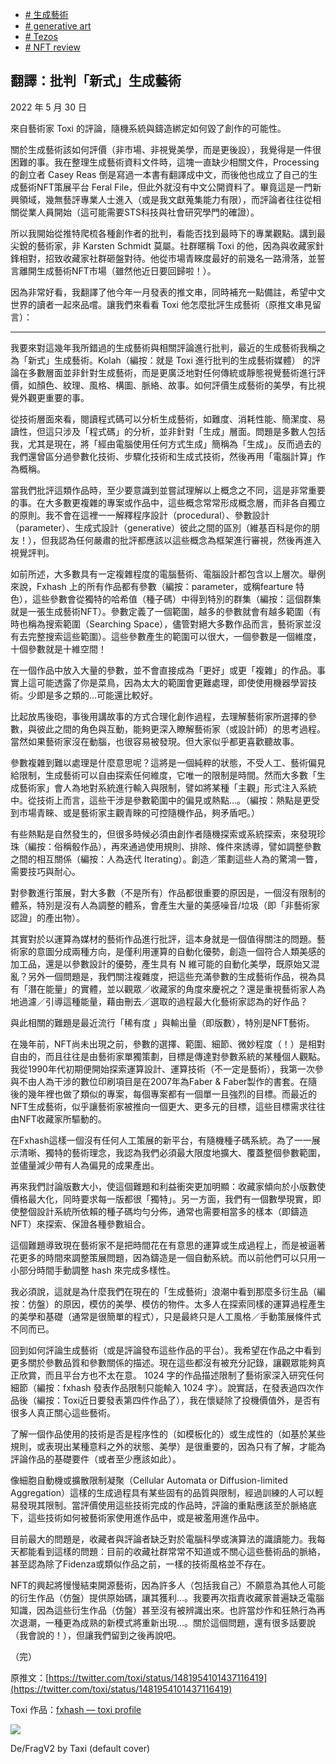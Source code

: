 +   [# 生成藝術](https://matters.town/tags/55630-%E7%94%9F%E6%88%90%E8%97%9D%E8%A1%93)
+   [# generative art](https://matters.town/tags/49827-generative-art)
+   [# Tezos](https://matters.town/tags/8394-Tezos)
+   [# NFT review](https://matters.town/tags/105989-NFT-review)

## 翻譯：批判「新式」生成藝術

2022 年 5 月 30 日

來自藝術家 Toxi 的評論，隨機系統與鑄造綁定如何毀了創作的可能性。

關於生成藝術該如何評價（非市場、非視覺美學，而是更後設），我覺得是一件很困難的事。我在整理生成藝術資料文件時，這塊一直缺少相關文件，Processing 的創立者 Casey Reas 倒是寫過一本書有翻譯成中文，而後他也成立了自己的生成藝術NFT策展平台 Feral File，但此外就沒有中文公開資料了。畢竟這是一門新興領域，幾無藝評專業人士進入（或是我文獻蒐集能力有限），而評論者往往從相關從業人員開始（這可能需要STS科技與社會研究學門的確證）。

所以我開始從推特爬梳各種創作者的批判，看能否找到最時下的專業觀點。講到最尖銳的藝術家，非 Karsten Schmidt 莫屬。社群暱稱 Toxi 的他，因為與收藏家針鋒相對，招致收藏家社群砸盤對待。他從市場青睞度最好的前幾名一路滑落，並誓言離開生成藝術NFT市場（雖然他近日要回歸啦！）。

因為非常好看，我翻譯了他今年一月發表的推文串，同時補充一點備註，希望中文世界的讀者一起來品嚐。讓我們來看看 Toxi 他怎麼批評生成藝術（原推文串見留言）：

* * *

我要來對這幾年我所錯過的生成藝術與相關評論進行批判，最近的生成藝術我稱之為「新式」生成藝術。Kolah（編按：就是 Toxi 進行批判的生成藝術媒體） 的評論在多數層面並非針對生成藝術，而是更廣泛地對任何傳統或靜態視覺藝術進行評價，如顏色、紋理、風格、構圖、脈絡、故事。如何評價生成藝術的美學，有比視覺外觀更重要的事。

從技術層面來看，閱讀程式碼可以分析生成藝術，如難度、消耗性能、簡潔度、易讀性，但這只涉及「程式碼」的分析，並非針對「生成」層面。問題是多數人包括我，尤其是現在，將「經由電腦使用任何方式生成」簡稱為「生成」。反而過去的我們還曾區分過參數化技術、步驟化技術和生成式技術，然後再用「電腦計算」作為概稱。

當我們批評這類作品時，至少要意識到並嘗試理解以上概念之不同，這是非常重要的事。在大多數更複雜的專案或作品中，這些概念常常形成概念層，而非各自獨立的原則。我不會在這裡一一解釋程序設計（procedural）、參數設計（parameter）、生成式設計（generative）彼此之間的區別（維基百科是你的朋友！），但我認為任何嚴肅的批評都應該以這些概念為框架進行審視，然後再進入視覺評判。

如前所述，大多數具有一定複雜程度的電腦藝術、電腦設計都包含以上層次。舉例來說，Fxhash 上的所有作品都有參數（編按：parameter，或稱fearture 特色），這些參數會從獨特的哈希值（種子碼）中得到特別的群集（編按：這個群集就是一張生成藝術NFT）。參數定義了一個範圍，越多的參數就會有越多範圍（有時也稱為搜索範圍（Searching Space），儘管對絕大多數作品而言，藝術家並沒有去完整搜索這些範圍）。這些參數產生的範圍可以很大，一個參數是一個維度，十個參數就是十維空間！

在一個作品中放入大量的參數，並不會直接成為「更好」或更「複雜」的作品。事實上這可能透露了你是菜鳥，因為太大的範圍會更難處理，即使使用機器學習技術。少即是多之類的...可能還比較好。

比起放馬後砲，事後用講故事的方式合理化創作過程，去理解藝術家所選擇的參數，與彼此之間的角色與互動，能夠更深入瞭解藝術家（或設計師）的思考過程。當然如果藝術家沒在動腦，也很容易被發現。但大家似乎都更喜歡聽故事。

參數複雜到難以處理是什麼意思呢？這將是一個純粹的狀態，不受人工、藝術偏見給限制，生成藝術可以自由探索任何維度，它唯一的限制是時間。然而大多數「生成藝術家」會人為地對系統進行輸入與限制，譬如將某種「主觀」形式注入系統中。從技術上而言，這些干涉是參數範圍中的偏見或熱點...。（編按：熱點是更受到市場青睞、或是藝術家主觀青睞的可控隨機作品，夠矛盾吧。）

有些熱點是自然發生的，但很多時候必須由創作者隨機探索或系統探索，來發現珍珠（編按：俗稱骰作品），再來通過使用規則、排除、條件來誘導，譬如調整參數之間的相互關係（編按：人為迭代 Iterating）。創造／策劃這些人為的驚鴻一瞥，需要技巧與耐心。

對參數進行策展，對大多數（不是所有）作品都很重要的原因是，一個沒有限制的體系，特別是沒有人為調整的體系，會產生大量的美感噪音/垃圾（即「非藝術家認證」的產出物）。

其實對於以運算為媒材的藝術作品進行批評，這本身就是一個值得關注的問題。藝術家的意圖分成兩種方向，是僅利用運算的自動化優勢，創造一個符合人類美感的加工品，還是以參數設計的優勢，產生具有 N 維可能的自動化美學，既原始又混亂？另外一個問題是，我們關注複雜度，把這些充滿參數的生成藝術作品，視為具有「潛在能量」的實體，並以觀眾／收藏家的角度來慶祝之？還是重視藝術家人為地過濾／引導這種能量，藉由刪去／選取的過程最大化藝術家認為的好作品？

與此相關的難題是最近流行「稀有度 」與輸出量（即版數），特別是NFT藝術。

在幾年前，NFT尚未出現之前，參數的選擇、範圍、細節、微妙程度（！）是相對自由的，而且往往是由藝術家單獨策劃，目標是傳達對參數系統的某種個人觀點。我從1990年代初期便開始探索運算設計、運算技術（不一定是藝術），我第一次參與不由人為干涉的數位印刷項目是在2007年為Faber & Faber製作的書套。在隨後的幾年裡也做了類似的專案，每個專案都有一個單一且強烈的目標。而最近的NFT生成藝術，似乎讓藝術家被推向一個更大、更多元的目標，這些目標需求往往由NFT收藏家所驅動的。

在Fxhash這樣一個沒有任何人工策展的新平台，有隨機種子碼系統。為了一一展示清晰、獨特的藝術理念，我認為我們必須最大限度地擴大、覆蓋整個參數範圍，並儘量減少帶有人為偏見的成果產出。

再來我們討論版數大小，使這個難題和利益衝突更加明顯：收藏家傾向於小版數使價格最大化，同時要求每一版都很「獨特」。另一方面，我們有一個數學現實，即使整個設計系統所依賴的種子碼均勻分佈，通常也需要相當多的樣本（即鑄造NFT）來探索、保證各種參數組合。

這個難題導致現在藝術家不是把時間花在有意思的運算或生成過程上，而是被逼著花更多的時間來調整策展問題，因為鑄造是一個自動系統。而以前他們可以只用一小部分時間手動調整 hash 來完成多樣性。

我必須說，這就是為什麼我們在現在的「生成藝術」浪潮中看到那麼多衍生品（編按：仿盤）的原因，模仿的美學、模仿的物件。太多人在探索同樣的運算過程產生的美學和基礎（通常是很簡單的程式），只是最終只是人工風格／手動策展條件式不同而已。

回到如何評論生成藝術（或是評論發布這些作品的平台）。我希望在作品之中看到更多關於參數品質和參數關係的描述。現在這些都沒有被充分記錄，讓觀眾能夠真正欣賞，而且平台方也不太在意。 1024 字的作品描述限制了藝術家深入研究任何細節（編按：fxhash 發表作品限制只能輸入 1024 字）。說實話，在發表過四次作品後（編按：Toxi近日要發表第四件作品了），我在懷疑除了投機價值外，是否有很多人真正關心這些藝術。

了解一個作品使用的技術是否是程序性的（如模板化的）或生成性的（如基於某些規則，或表現出某種意料之外的狀態、美學）是很重要的，因為只有了解，才能為評論作品的基礎要件（或者至少應該如此）。

像細胞自動機或擴散限制凝聚（Cellular Automata or Diffusion-limited Aggregation）這樣的生成過程具有某些固有的品質與限制，經過訓練的人可以輕易發現其限制。當評價使用這些技術完成的作品時，評論的重點應該至於脈絡底下，這些技術如何被藝術家使用進作品中，或是被濫用進作品中。

目前最大的問題是，收藏者與評論者缺乏對於電腦科學或演算法的識讀能力。我每天都能看到這樣的問題：目前的收藏社群常常不知道或不關心這些藝術品的脈絡，甚至認為除了Fidenza或類似作品之前，一樣的技術風格並不存在。

NFT的興起將慢慢結束開源藝術，因為許多人（包括我自己）不願意為其他人可能的衍生作品（仿盤）提供原始碼，讓其獲利...。我要再次指責收藏家普遍缺乏電腦知識，因為這些衍生作品（仿盤）甚至沒有被辨識出來。也許當炒作和狂熱行為再次退潮，一種更為成熟的新模式將重新出現...。關於這個問題，還有很多話要說（我會說的！），但讓我們留到之後再說吧。

（完）

原推文：[https://twitter.com/toxi/status/1481954101437116419](https://twitter.com/toxi/status/1481954101437116419)

Toxi 作品：[fxhash — toxi profile](https://www.fxhash.xyz/u/toxi)

 ![](https://assets.matters.news/embed/6f155f54-47e1-4296-9814-5b1ba94dee7d.png)

De/FragV2 by Taxi (default cover)
